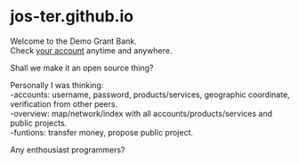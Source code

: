 # jos-ter.github.io
Welcome to the Demo Grant Bank.  
Check [your account](https://jos-ter.github.io "Demo Grant Bank") anytime and anywhere.  
  
  
Shall we make it an open source thing?  
  
  
Personally I was thinking:  
-accounts: username, password, products/services, geographic coordinate, verification from other peers.  
-overview: map/network/index with all accounts/products/services and public projects.  
-funtions: transfer money, propose public project.  
  
Any enthousiast programmers?
